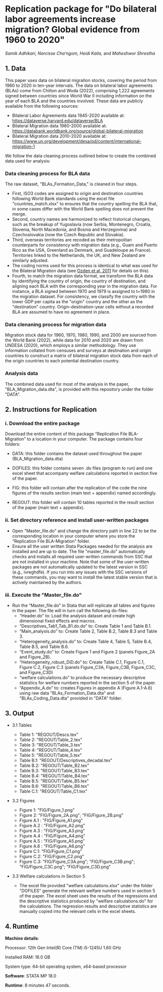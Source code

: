 # Replication package for "Do bilateral labor agreements increase migration? Global evidence from 1960 to 2020"
_Samik Adhikari, Narcisse Cha’ngom,  Heidi Kaila,_ and _Maheshwor Shrestha_

## 1.	Data 
This paper uses data on bilateral migration stocks, covering the period from 1960 to 2020 in ten-year intervals. The data on bilateral labor agreements (BLAs) come from Chilton and Woda (2022), comprising 1,222 agreements signed between countries since World War II including information on the year of each BLA and the countries involved. These data are publicly available from the following sources:  
- Bilateral Labor Agreements data 1945-2020 available at: https://dataverse.harvard.edu/dataverse/BLA
- Bilateral Migration data 1960-2000 available at: https://databank.worldbank.org/source/global-bilateral-migration
- Bilateral Migration data 2010-2020 available at: https://www.un.org/development/desa/pd/content/international-migration-1 

We follow the data cleaning process outlined below to create the combined data used for analysis:

### Data cleaning process for BLA data 
The raw dataset, "BLAs_Formation_Data," is cleaned in four steps. 
 - First, ISO3 codes are assigned to origin and destination countries following World Bank standards using the excel file "countries_match.xlsx" to ensures that the country spelling the BLA that, in some cases differ with the World Bank spelling does not prevent the merge.
 - Second, country names are harmonized to reflect historical changes, such as the breakup of Yugoslavia (now Serbia, Montenegro, Croatia, Slovenia, North Macedonia, and Bosnia and Herzegovina) and Czechoslovakia (now the Czech Republic and Slovakia).
 - Third, overseas territories are recoded as their metropolitan counterparts for consistency with migration data (e.g., Guam and Puerto Rico as the USA, Greenland as Denmark, and Guadeloupe as France). Territories linked to the Netherlands, the UK, and New Zealand are similarly adjusted.
 - The coding norms used for this process is identical to what was used for the Bilateral Migration data (see [Ozden et al, 2011](https://academic.oup.com/wber/article-abstract/25/1/12/1678242) for details on this).
 - Fourth, to match the migration data format, we transform the BLA data by identifying the country of origin, the country of destination, and aligning each BLA with the corresponding year in the migration data. For instance, a BLA signed between 1970 and 1979 is assigned to t=1980 in the migration dataset.
For consistency, we classify the country with the lower GDP per capita as the "origin" country and the other as the "destination" country. Origin-destination-year cells without a recorded BLA are assumed to have no agreement in place.

### Data clenaning process for migration data 
Migration stock data for 1960, 1970, 1980, 1990, and 2000 are sourced from the World Bank (2022), while data for 2010 and 2020 are drawn from UNDESA (2020), which employs a similar methodology. They use information collated from censuses and surveys at destination and origin countries to construct a matrix of bilateral migration stock data from each of the origin countries to each potential destination country. 

### Analysis data
The combined data used for most of the analysis in the paper, "BLA_Migration_data.dta", is provided with this repository under the folder "DATA". 

   
## 2.	Instructions for Replication
### i. Download the entire package
  Download the entire content of this package “Replication File BLA-Migration” to a location in your computer. The package contains four folders: 
  
  * DATA: this folder contains the dataset used throughout the paper (BLA_Migration_data.dta)
 
  * DOFILES: this folder contains seven .do files (program to run) and one excel sheet that accompany welfare calculations reported in section five of the paper.
    
  * FIG: this folder will contain after the replication of the code the nine figures of the results section (main text + appendix) named accordingly.
    
  * REGOUT: this folder will contain 10 tables reported in the result section of the paper (main text + appendix).
    
  
### ii. Set directory reference and install user-written packages 
* Open "Master_file.do" and change the directory path in line 22 to be the corresponding location in your computer where you store the “Replication File BLA-Migration” folder.
* Ensure all the user written Stata Packages needed for the analysis are installed and are up to date. The file "master_file.do" automatically checks and installs all required user-written commands from SSC that are not installed in your machine. Note that some of the user-written packages are not automatically updated to the latest version in SSC (e.g., ivreghdfe). If you run into any issues with the SSC versions of these commands, you may want to install the latest stable version that is actively maintained by the authors.  


### iii.	Execute the "Master_file.do"
* Run the “Master_file.do” in Stata that will replicate all tables and figures in the paper. The file will in turn call the following do-files:
  - “Header.do” to: Load the analysis dataset and create high dimensional fixed effects and macros.
  - “Descriptives_Tab1_Tab_B1.do.do” to: Create Table 1 and Table B.1.
  - “Main_analysis.do” to: Create Table 2, Table B.2, Table B.3 and Table 3.
  - “Heterogeneity_analysis.do” to: Create Table 4, Table 5, Table B.4, Table B.5, and Table B.6.
  - “Event_study.do” to: Create Figure 1 and Figure 2 (panels Figure_2A and Figure_2B).
  - “Heterogeneity_robust_DiD.do” to: Create Table C.1, Figure C.1, Figure C.2, Figure C.3 (panels Figure_C3A, Figure_C3B, Figure_C3C, and Figure_C3D)
  - “welfare calculations.do” to produce the necessary descriptive statistics for welfare numbers reported in the section 5 of the paper.
  - “Appendix_A.do” to: creates Figures in appendix A (Figure A.1-A.6) using raw data "BLAs_Formation_Data.dta" and "BLAs_Coding_Data.dta" provided in "DATA" folder. 


## 3.	Output 
* 3.1 Tables
  - Table 1: "REGOUT/Descs.tex"
  - Table 2: "REGOUT/Table_2.tex"
  - Table 3: "REGOUT/Table_3.tex"
  - Table 4: "REGOUT/Table_4.tex"
  - Table 5: "REGOUT/Table_5.tex"
  - Table B.1: "REGOUT/Descriptives_decadal.tex"
  - Table B.2: "REGOUT/Table_B2.tex"
  - Table B.3: "REGOUT/Table_B3.tex"
  - Table B.4: "REGOUT/Table_B4.tex"
  - Table B.5: "REGOUT/Table_B5.tex"
  - Table B.6: "REGOUT/Table_B6.tex"
  - Table C.1: "REGOUT/Table_C1.tex"
 
* 3.2 Figures
    - Figure 1: "FIG/Figure_1.png"
    - Figure 2: "FIG/Figure_2A.png"; "FIG/Figure_2B.png"
    - Figure A.1 : "FIG/Figure_A1.png"
    - Figure A.2 : "FIG/Figure_A2.png"
    - Figure A.3 : "FIG/Figure_A3.png"
    - Figure A.4 : "FIG/Figure_A4.png"
    - Figure A.5 : "FIG/Figure_A5.png"
    - Figure A.6 : "FIG/Figure_A6.png"
    - Figure C.1: "FIG/Figure_C1.png"
    - Figure C.2: "FIG/Figure_C2.png"
    - Figure C.3: "FIG/Figure_C3A.png"; "FIG/Figure_C3B.png"; "FIG/Figure_C3C.png"; "FIG/Figure_C3D.png"
 
* 3.3 Welfare calculations in Section 5
  - The excel file provided "welfare calculations.xlsx" under the folder "DOFILES" generate the relevant welfare numbers used in section 5 of the paper. The excel sheet uses the results of the regressions and the descriptive statistics produced by "welfare calculations.do" for the calculations. The regression results and descriptive statistics are manually copied into the relevant cells in the excel sheets.
   
  
## 4.	Runtime 
  **Machine details**: 
  
  Processor: 12th Gen Intel(R) Core (TM) i5-1245U   1.60 GHz
  
  Installed RAM: 16.0 GB  
  
  System type: 64-bit operating system, x64-based processor

  **Software**: 
  STATA MP 18.0

  **Runtime**: 8 minutes 47 seconds.


